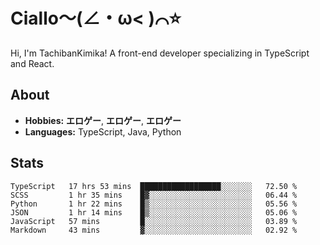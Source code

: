 # Ciallo～(∠・ω< )⌒⭐️

Hi, I'm TachibanKimika! A front-end developer specializing in TypeScript and React.

## About
- **Hobbies:** **エロゲー**, **エロゲー**, **エロゲー**
- **Languages:** TypeScript, Java, Python

## Stats
<!--START_SECTION:waka-->

```text
TypeScript   17 hrs 53 mins  ██████████████████░░░░░░░   72.50 %
SCSS         1 hr 35 mins    █▓░░░░░░░░░░░░░░░░░░░░░░░   06.44 %
Python       1 hr 22 mins    █▒░░░░░░░░░░░░░░░░░░░░░░░   05.56 %
JSON         1 hr 14 mins    █▒░░░░░░░░░░░░░░░░░░░░░░░   05.06 %
JavaScript   57 mins         █░░░░░░░░░░░░░░░░░░░░░░░░   03.89 %
Markdown     43 mins         ▓░░░░░░░░░░░░░░░░░░░░░░░░   02.92 %
```

<!--END_SECTION:waka-->

<!-- ![Metrics](https://metrics.lecoq.io/TachibanaKimika?template=classic&base.activity=0&base.community=0&base.repositories=0&languages=1&isocalendar=1&isocalendar.duration=half-year&languages.limit=8&languages.sections=most-used&languages.colors=github&languages.threshold=0%25&languages.indepth=false&languages.recent.load=300&languages.recent.days=14&config.timezone=Asia%2FShanghai)
 -->
